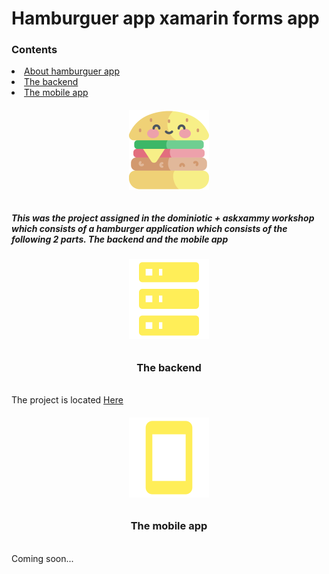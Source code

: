 # Hamburguer app xamarin forms app
<h3>Contents</h3>
<li><a href="#about">About hamburguer app</a></li>
<li><a href="#backend">The backend</a></li> 
<li><a href="#mapp">The mobile app</a></li> 
<h6 align="center" id="about"><img height="128" width="128" src="https://raw.githubusercontent.com/Gr3gorywolf/AskXammy-Hamburguers-app/master/docs/img/icon.png"></h6>
<h5>This was the project assigned in the dominiotic + askxammy workshop which consists of a hamburger application which consists of the following 2 parts. The backend and the mobile app </h5>
<h6 align="center" id="backend"><img height="128" width="128" src="https://raw.githubusercontent.com/Gr3gorywolf/AskXammy-Hamburguers-app/master/docs/img/server.png"></h6>
<h3 align="center">The backend</h3> <br>
The project is located <a href="https://github.com/Gr3gorywolf/AskXammy-Hamburguers-app">Here</a>
<h6 align="center" id="mapp"><img height="128" width="128" src="https://raw.githubusercontent.com/Gr3gorywolf/AskXammy-Hamburguers-app/master/docs/img/cellphone.png"></h6>
<h3 align="center">The mobile app</h3> <br>
Coming soon...



